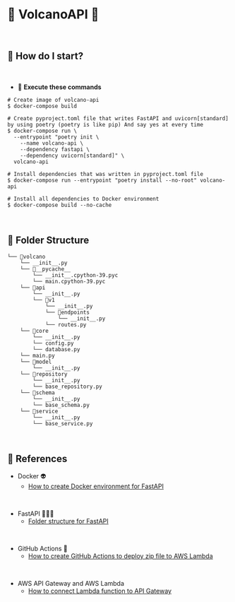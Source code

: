 # 🌋 VolcanoAPI 🌋
<br>

## 🐥 How do I start?
<br>

- 🦋 **Execute these commands**
```shell
# Create image of volcano-api
$ docker-compose build

# Create pyproject.toml file that writes FastAPI and uvicorn[standard] by using poetry (poetry is like pip) And say yes at every time
$ docker-compose run \
  --entrypoint "poetry init \
    --name volcano-api \
    --dependency fastapi \
    --dependency uvicorn[standard]" \
  volcano-api

# Install dependencies that was written in pyproject.toml file
$ docker-compose run --entrypoint "poetry install --no-root" volcano-api

# Install all dependencies to Docker environment
$ docker-compose build --no-cache
```

<br>

## 🌳 Folder Structure
```
└── 📁volcano
    └── __init__.py
    └── 📁__pycache__
        └── __init__.cpython-39.pyc
        └── main.cpython-39.pyc
    └── 📁api
        └── __init__.py
        └── 📁v1
            └── __init__.py
            └── 📁endpoints
                └── __init__.py
            └── routes.py
    └── 📁core
        └── __init__.py
        └── config.py
        └── database.py
    └── main.py
    └── 📁model
        └── __init__.py
    └── 📁repository
        └── __init__.py
        └── base_repository.py
    └── 📁schema
        └── __init__.py
        └── base_schema.py
    └── 📁service
        └── __init__.py
        └── base_service.py
```

<br>

## 🦕 References

- Docker 👽
    - [How to create Docker environment for FastAPI](https://zenn.dev/sh0nk/books/537bb028709ab9/viewer/5d287c)

<br>

- FastAPI 👨🏼‍🔬
    - [Folder structure for FastAPI](https://zenn.dev/tk_resilie/books/bd5708c54a8a0a/viewer/01-endpoints)

<br>

- GitHub Actions 🐩
    - [How to create GitHub Actions to deploy zip file to AWS Lambda](https://dev.classmethod.jp/articles/lambda-github-actions/)

<br>

- AWS API Gateway and AWS Lambda
    - [How to connect Lambda function to API Gateway](https://www.deadbear.io/simple-serverless-fastapi-with-aws-lambda/#serverless-fastapi-with-aws-lambda)